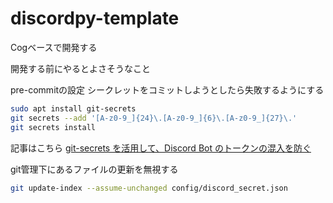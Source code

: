 # discordpy-template

Cogベースで開発する


開発する前にやるとよさそうなこと

pre-commitの設定
シークレットをコミットしようとしたら失敗するようにする
```bash
sudo apt install git-secrets
git secrets --add '[A-z0-9_]{24}\.[A-z0-9_]{6}\.[A-z0-9_]{27}\.'
git secrets install
```

記事はこちら
[git-secrets を活用して、Discord Bot のトークンの混入を防ぐ](https://zenn.dev/t4t5u0/articles/c89a32165f52dddae258)


git管理下にあるファイルの更新を無視する
```bash
git update-index --assume-unchanged config/discord_secret.json
```